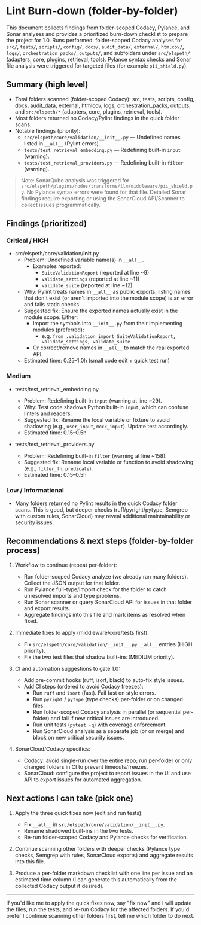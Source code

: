 # Lint Burn-down (folder-by-folder)

This document collects findings from folder-scoped Codacy, Pylance, and Sonar analyses and provides a prioritized burn-down checklist to prepare the project for 1.0. Runs performed: folder-scoped Codacy analyses for `src/`, `tests/`, `scripts/`, `config/`, `docs/`, `audit_data/`, `external/`, `htmlcov/`, `logs/`, `orchestration_packs/`, `outputs/`, and subfolders under `src/elspeth/` (adapters, core, plugins, retrieval, tools). Pylance syntax checks and Sonar file analysis were triggered for targeted files (for example `pii_shield.py`).

## Summary (high level)

- Total folders scanned (folder-scoped Codacy): src, tests, scripts, config, docs, audit_data, external, htmlcov, logs, orchestration_packs, outputs, and `src/elspeth/*` (adapters, core, plugins, retrieval, tools).
- Most folders returned no Codacy/Pylint findings in the quick folder scans.
- Notable findings (priority):
  - `src/elspeth/core/validation/__init__.py` — Undefined names listed in `__all__` (Pylint errors).
  - `tests/test_retrieval_embedding.py` — Redefining built-in `input` (warning).
  - `tests/test_retrieval_providers.py` — Redefining built-in `filter` (warning).

> Note: SonarQube analysis was triggered for `src/elspeth/plugins/nodes/transforms/llm/middleware/pii_shield.py`. No Pylance syntax errors were found for that file. Detailed Sonar findings require exporting or using the SonarCloud API/Scanner to collect issues programmatically.

## Findings (prioritized)

### Critical / HIGH

- src/elspeth/core/validation/__init__.py
  - Problem: Undefined variable name(s) in `__all__`.
    - Examples reported:
      - `SuiteValidationReport` (reported at line ~9)
      - `validate_settings` (reported at line ~11)
      - `validate_suite` (reported at line ~12)
  - Why: Pylint treats names in `__all__` as public exports; listing names that don't exist (or aren't imported into the module scope) is an error and fails static checks.
  - Suggested fix: Ensure the exported names actually exist in the module scope. Either:
    - Import the symbols into `__init__.py` from their implementing modules (preferred):
      - e.g. `from .validation import SuiteValidationReport, validate_settings, validate_suite`
    - Or correct/remove names in `__all__` to match the real exported API.
  - Estimated time: 0.25–1.0h (small code edit + quick test run)

### Medium

- tests/test_retrieval_embedding.py
  - Problem: Redefining built-in `input` (warning at line ~29).
  - Why: Test code shadows Python built-in `input`, which can confuse linters and readers.
  - Suggested fix: Rename the local variable or fixture to avoid shadowing (e.g., `user_input`, `mock_input`). Update test accordingly.
  - Estimated time: 0.15–0.5h

- tests/test_retrieval_providers.py
  - Problem: Redefining built-in `filter` (warning at line ~158).
  - Suggested fix: Rename local variable or function to avoid shadowing (e.g., `filter_fn`, `predicate`).
  - Estimated time: 0.15–0.5h

### Low / Informational

- Many folders returned no Pylint results in the quick Codacy folder scans. This is good, but deeper checks (ruff/pyright/pytype, Semgrep with custom rules, SonarCloud) may reveal additional maintainability or security issues.

## Recommendations & next steps (folder-by-folder process)

1. Workflow to continue (repeat per-folder):
   - Run folder-scoped Codacy analyze (we already ran many folders). Collect the JSON output for that folder.
   - Run Pylance full-type/import check for the folder to catch unresolved imports and type problems.
   - Run Sonar scanner or query SonarCloud API for issues in that folder and export results.
   - Aggregate findings into this file and mark items as resolved when fixed.

2. Immediate fixes to apply (middleware/core/tests first):
   - Fix `src/elspeth/core/validation/__init__.py` `__all__` entries (HIGH priority).
   - Fix the two test files that shadow built-ins (MEDIUM priority).

3. CI and automation suggestions to gate 1.0:
   - Add pre-commit hooks (ruff, isort, black) to auto-fix style issues.
   - Add CI steps (ordered to avoid Codacy freezes):
     - Run `ruff` and `isort` (fast). Fail fast on style errors.
     - Run `pyright` / `pytype` (type checks) per-folder or on changed files.
     - Run folder-scoped Codacy analysis in parallel (or sequential per-folder) and fail if new critical issues are introduced.
     - Run unit tests (`pytest -q`) with coverage enforcement.
     - Run SonarCloud analysis as a separate job (or on merge) and block on new critical security issues.

4. SonarCloud/Codacy specifics:
   - Codacy: avoid single-run over the entire repo; run per-folder or only changed folders in CI to prevent timeouts/freezes.
   - SonarCloud: configure the project to report issues in the UI and use API to export issues for automated aggregation.

## Next actions I can take (pick one)

1. Apply the three quick fixes now (edit and run tests):
   - Fix `__all__` in `src/elspeth/core/validation/__init__.py`.
   - Rename shadowed built-ins in the two tests.
   - Re-run folder-scoped Codacy and Pylance checks for verification.

2. Continue scanning other folders with deeper checks (Pylance type checks, Semgrep with rules, SonarCloud exports) and aggregate results into this file.

3. Produce a per-folder markdown checklist with one line per issue and an estimated time column (I can generate this automatically from the collected Codacy output if desired).

---

If you'd like me to apply the quick fixes now, say "fix now" and I will update the files, run the tests, and re-run Codacy for the affected folders. If you'd prefer I continue scanning other folders first, tell me which folder to do next.
